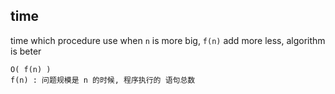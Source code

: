 ##  time
time which procedure use
when `n` is more big, `f(n)` add more less, algorithm is beter

```shell
O( f(n) )
f(n) : 问题规模是 n 的时候, 程序执行的 语句总数
```


